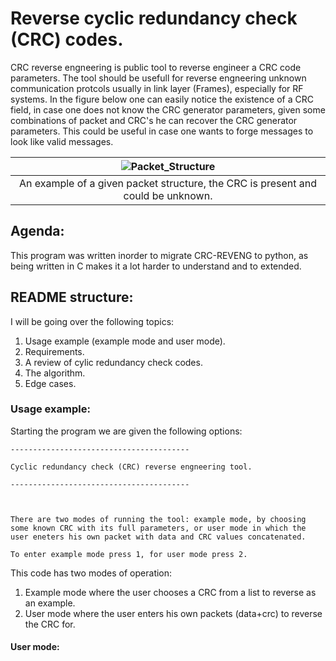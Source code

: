 # Reverse cyclic redundancy check (CRC) codes.

CRC reverse engneering is public tool to reverse engineer a CRC code parameters. The tool should be usefull for reverse engneering unknown communication protcols usually in link layer (Frames), especially for RF systems. In the figure below one can easily notice the existence of a CRC field, in case one does not know the CRC generator parameters, given some combinations of packet and CRC's he can recover the CRC generator parameters. This could be useful in case one wants to forge messages to look like valid messages.


<div align="center">

| ![Packet_Structure](https://user-images.githubusercontent.com/60748408/167182684-ff3d94b4-44ef-43c5-b20f-588950d53eb5.png ) |
|:---:|
| An example of a given packet structure, the CRC is present and could be unknown. |
</div>

## Agenda:

This program was written inorder to migrate CRC-REVENG to python, as being written in C makes it a lot harder to understand and to extended.


## README structure:

I will be going over the following topics:

1. Usage example (example mode and user mode).
2. Requirements.
3. A review of cylic redundancy check codes.
4. The algorithm.
5. Edge cases.

### Usage example:

Starting the program we are given the following options:

```
----------------------------------------

Cyclic redundancy check (CRC) reverse engneering tool.

----------------------------------------



There are two modes of running the tool: example mode, by choosing some known CRC with its full parameters, or user mode in which the user eneters his own packet with data and CRC values concatenated.

To enter example mode press 1, for user mode press 2.
```

This code has two modes of operation: 
1. Example mode where the user chooses a CRC from a list to reverse as an example.
2. User mode where the user enters his own packets (data+crc) to reverse the CRC for. 



#### User mode:


